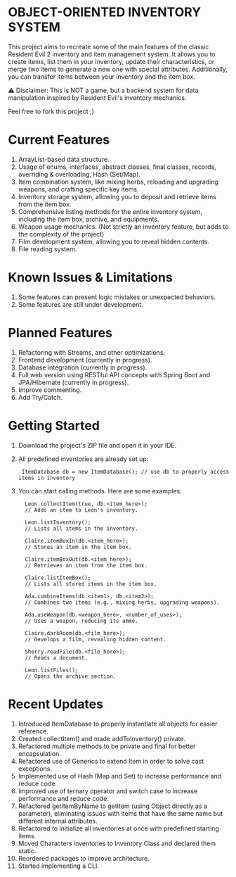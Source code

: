 # OBJECT-ORIENTED INVENTORY SYSTEM

This project aims to recreate some of the main features of the classic Resident Evil 2 inventory and item management system. It allows you to create items, list them in your inventory, update their characteristics, or merge two items to generate a new one with special attributes. Additionally, you can transfer items between your inventory and the item box.

⚠️ Disclaimer: This is NOT a game, but a backend system for data manipulation inspired by Resident Evil's inventory mechanics.

Feel free to fork this project ;)

# Current Features

1. ArrayList-based data structure. 
2. Usage of enums, interfaces, abstract classes, final classes, records, overriding & overloading, Hash (Set/Map).
3. Item combination system, like mixing herbs, reloading and upgrading weapons, and crafting specific key items. 
4. Inventory storage system, allowing you to deposit and retrieve items from the item box. 
5. Comprehensive listing methods for the entire inventory system, including the item box, archive, and equipments. 
6. Weapon usage mechanics. (Not strictly an inventory feature, but adds to the complexity of the project)
7. Film development system, allowing you to reveal hidden contents. 
8. File reading system.

# Known Issues & Limitations

1. Some features can present logic mistakes or unexpected behaviors.
2. Some features are still under development.

# Planned Features

1. Refactoring with Streams, and other optimizations.
2. Frontend development (currently in progress).
3. Database integration (currently in progress).
4. Full web version using RESTful API concepts with Spring Boot and JPA/Hibernate (currently in progress).
5. Improve commenting.
6. Add Try/Catch.

# Getting Started

1. Download the project's ZIP file and open it in your IDE.
2. All predefined inventories are already set up:

        ItemDatabase db = new ItemDatabase(); // use db to properly access items in inventory

3. You can start calling methods. Here are some examples:

         Leon.collectItem(true, db.<item_here>);
         // Adds an item to Leon's inventory.
         
         Leon.listInventory();
         // Lists all items in the inventory.
         
         Claire.itemBoxIn(db.<item_here>);
         // Stores an item in the item box.
         
         Claire.itemBoxOut(db.<item_here>);
         // Retrieves an item from the item box.
         
         Claire.listItemBox();
         // Lists all stored items in the item box.
         
         Ada.combineItems(db.<item1>, db.<item2>);
         // Combines two items (e.g., mixing herbs, upgrading weapons).
         
         Ada.useWeapon(db.<weapon_here>, <number_of_uses>);
         // Uses a weapon, reducing its ammo.
         
         Claire.darkRoom(db.<film_here>);
         // Develops a film, revealing hidden content.
         
         Sherry.readFile(db.<file_here>);
         // Reads a document.
         
         Leon.listFiles();
         // Opens the archive section.

# Recent Updates

1. Introduced ItemDatabase to properly instantiate all objects for easier reference.
2. Created collectItem() and made addToInventory() private.
3. Refactored multiple methods to be private and final for better encapsulation.
4. Refactored use of Generics to extend Item in order to solve cast exceptions.
5. Implemented use of Hash (Map and Set) to increase performance and reduce code.
6. Improved use of ternary operator and switch case to increase performance and reduce code.
7. Refactored getItemByName to getItem (using Object directly as a parameter), eliminating issues with items that have the same name but different internal attributes.
8. Refactored to initialize all inventories at once with predefined starting items.
9. Moved Characters inventories to Inventory Class and declared them static.
10. Reordered packages to improve architecture. 
11. Started implementing a CLI.
